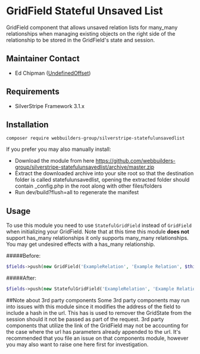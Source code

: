 GridField Stateful Unsaved List
=================
GridField component that allows unsaved relation lists for many_many relationships when managing existing objects on the right side of the relationship to be stored in the GridField's state and session.

## Maintainer Contact
* Ed Chipman ([UndefinedOffset](https://github.com/UndefinedOffset))

## Requirements
* SilverStripe Framework 3.1.x


## Installation
```
composer require webbuilders-group/silverstripe-statefulunsavedlist
```

If you prefer you may also manually install:
* Download the module from here https://github.com/webbuilders-group/silverstripe-statefulunsavedlist/archive/master.zip
* Extract the downloaded archive into your site root so that the destination folder is called statefulunsavedlist, opening the extracted folder should contain _config.php in the root along with other files/folders
* Run dev/build?flush=all to regenerate the manifest



## Usage
To use this module you need to use ``StatefulGridField`` instead of ``GridField`` when initializing your GridField. Note that at this time this module **does not** support has_many relationships it only supports many_many relationships. You may get undesired effects with a has_many relationship.

#####Before:
```php
$fields->push(new GridField('ExampleRelation', 'Example Relation', $this->ExampleRelation(), GridFieldConfig_RelationEditor::create(10)));
```

#####After:
```php
$fields->push(new StatefulGridField('ExampleRelation', 'Example Relation', $this->ExampleRelation(), GridFieldConfig_RelationEditor::create(10)));
```

##Note about 3rd party components
Some 3rd party components may run into issues with this module since it modifies the address of the field to include a hash in the url. This has is used to remover the GridState from the session should it not be passed as part of the request. 3rd party components that utilize the link of the GridField may not be accounting for the case where the url has parameters already appended to the url. It's recommended that you file an issue on that components module, however you may also want to raise one here first for investigation.
